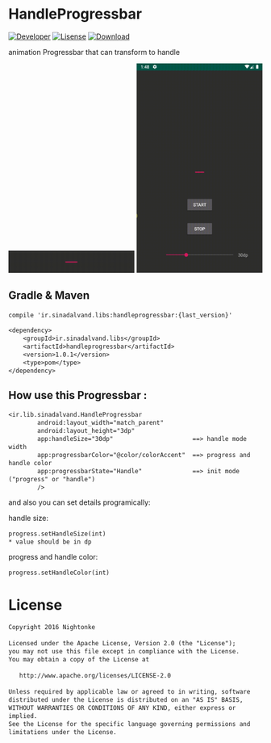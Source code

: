 # HandleProgressbar
[![Developer](https://img.shields.io/badge/developer-sina%20dalvand-orange)](https://github.com/sinadalvand)
[![Lisense](https://img.shields.io/badge/License-Apache%202-lightgrey.svg)](https://www.apache.org/licenses/LICENSE-2.0)
[![Download](https://img.shields.io/github/v/release/sinadalvand/HandleProgressbar)](https://bintray.com/sinadalvand/maven/HandleProgressbar)


animation Progressbar that can transform to handle

<img src="https://github.com/sinadalvand/HandleProgressbar/blob/master/art/preview.gif" width="250"/>

<img src="https://github.com/sinadalvand/HandleProgressbar/blob/master/art/preview2.gif" width="250"/>


## Gradle & Maven
```
compile 'ir.sinadalvand.libs:handleprogressbar:{last_version}'
```
```
<dependency>
	<groupId>ir.sinadalvand.libs</groupId>
	<artifactId>handleprogressbar</artifactId>
	<version>1.0.1</version>
	<type>pom</type>
</dependency>
```


## How use this Progressbar :
```
<ir.lib.sinadalvand.HandleProgressbar
        android:layout_width="match_parent"
        android:layout_height="3dp"
        app:handleSize="30dp"                      ==> handle mode width
        app:progressbarColor="@color/colorAccent"  ==> progress and handle color
        app:progressbarState="Handle"              ==> init mode ("progress" or "handle")
        />
```



and also you can set details programically:

handle size:
```
progress.setHandleSize(int)
* value should be in dp 
```


progress and handle color:

```
progress.setHandleColor(int)

```



# License

    Copyright 2016 Nightonke

    Licensed under the Apache License, Version 2.0 (the "License");
    you may not use this file except in compliance with the License.
    You may obtain a copy of the License at

       http://www.apache.org/licenses/LICENSE-2.0

    Unless required by applicable law or agreed to in writing, software
    distributed under the License is distributed on an "AS IS" BASIS,
    WITHOUT WARRANTIES OR CONDITIONS OF ANY KIND, either express or implied.
    See the License for the specific language governing permissions and
    limitations under the License.
